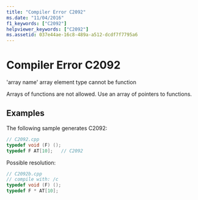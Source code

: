 ```yaml
---
title: "Compiler Error C2092"
ms.date: "11/04/2016"
f1_keywords: ["C2092"]
helpviewer_keywords: ["C2092"]
ms.assetid: 037e44ae-16c8-489a-a512-dcdf7f7795a6
---
```

# Compiler Error C2092

'array name' array element type cannot be function

Arrays of functions are not allowed. Use an array of pointers to functions.

## Examples

The following sample generates C2092:

```cpp
// C2092.cpp
typedef void (F) ();
typedef F AT[10];   // C2092
```

Possible resolution:

```cpp
// C2092b.cpp
// compile with: /c
typedef void (F) ();
typedef F * AT[10];
```
